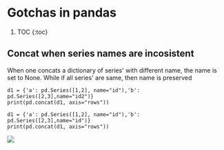 # Gotchas in pandas

1. TOC
{:toc}

## Concat when series names are incosistent
When one concats a dictionary of series' with different name, the name is set to None. While if all series' are same, then name is preserved
```
d1 = {'a': pd.Series([1,2], name="id"),'b': pd.Series([2,3],name="id2")}
print(pd.concat(d1, axis="rows"))

d1 = {'a': pd.Series([1,2], name="id"),'b': pd.Series([2,3],name="id")}
print(pd.concat(d1, axis="rows"))
```
![](https://imgur.com/g4rpFBu)